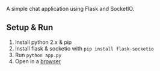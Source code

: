 A simple chat application using Flask and SocketIO.

## Setup & Run

1. Install python 2.x & pip
2. Install flask & socketio with `pip install flask-socketio`
3. Run `python app.py`
4. Open in a [browser](http://localhost:5000)
